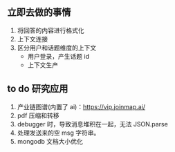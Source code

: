 ## 立即去做的事情

1. 将回答的内容进行格式化
2. 上下文连接
3. 区分用户和话题维度的上下文
   - 用户登录，产生话题 id
   - 上下文生产

## to do 研究应用

1. 产业链图谱(内置了 ai)：https://vip.joinmap.ai/
2. pdf 压缩和转移
3. debugger 时，导致消息堆积在一起，无法 JSON.parse
4. 处理发送来的空 msg 字符串。
5. mongodb 文档大小优化